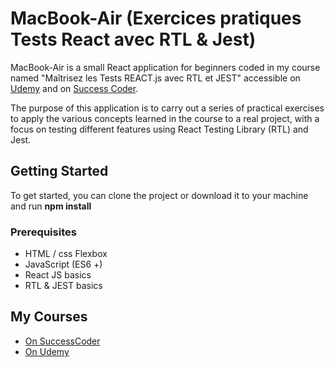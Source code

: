 # MacBook-Air (Exercices pratiques Tests React avec RTL & Jest)

MacBook-Air is a small React application for beginners coded in my course named "Maîtrisez les Tests REACT.js avec RTL et JEST" accessible on [Udemy](https://www.udemy.com/course/tests-react-js-avec-react-testing-library-et-jest/?referralCode=191B7D4D9CEEEA7204CD) and on [Success Coder](https://successcoder.com/courses/).

The purpose of this application is to carry out a series of practical exercises to apply the various concepts learned in the course to a real project, with a focus on testing different features using React Testing Library (RTL) and Jest.

## Getting Started

To get started, you can clone the project or download it to your machine and run **npm install**

### Prerequisites

- HTML / css Flexbox
- JavaScript (ES6 +)
- React JS basics
- RTL & JEST basics

## My Courses

- [On SuccessCoder](https://successcoder.com/courses/)
- [On Udemy](https://bit.ly/3MpV83B)
